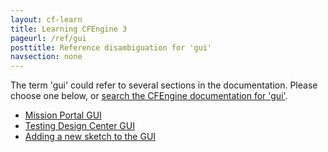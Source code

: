 ```yaml
---
layout: cf-learn
title: Learning CFEngine 3
pageurl: /ref/gui
posttitle: Reference disambiguation for 'gui'
navsection: none
---
```


The term 'gui' could refer to several sections in the documentation. Please choose one below, or
[search the CFEngine documentation for 'gui'](http://cfengine.com/docs/3.5/search.html?q=gui).

- [Mission Portal GUI](http://cfengine.com/docs/3.5/manuals-design-center-enterprise-sketch-flow.html#mission-portal-gui)
- [Testing Design Center GUI](http://cfengine.com/docs/3.5/manuals-design-center-integrating-mission-portal-with-git.html#testing-design-center-gui)
- [Adding a new sketch to the GUI](http://cfengine.com/docs/3.5/mission-portal-design-center-sketches-available.html#adding-a-new-sketch-to-the-gui)
